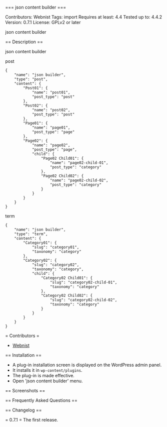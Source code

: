 === json content builder ===

Contributors: Webnist
Tags: import
Requires at least: 4.4
Tested up to: 4.4.2
Version: 0.7.1
License: GPLv2 or later

json content builder

== Description ==

json content builder

post
```
{
	"name": "json builder",
	"type": "post",
	"content": {
		"Post01": {
			"name": "post01",
			"post_type": "post"
		},
		"Post02": {
			"name": "post02",
			"post_type": "post"
		},
		"Page01": {
			"name": "page01",
			"post_type": "page"
		},
		"Page02": {
			"name": "page02",
			"post_type": "page",
			"child": {
				"Page02 Child01": {
					"name": "page02-child-01",
					"post_type": "category"
				},
				"Page02 Child02": {
					"name": "page02-child-02",
					"post_type": "category"
				}
			}
		}
	}
}
```

term
```
{
	"name": "json builder",
	"type": "term",
	"content": {
		"Category01": {
			"slug": "category01",
			"taxonomy": "category"
		},
		"Category02": {
			"slug": "category02",
			"taxonomy": "category",
			"child": {
				"Category02 Child01": {
					"slug": "category02-child-01",
					"taxonomy": "category"
				},
				"Category02 Child02": {
					"slug": "category02-child-02",
					"taxonomy": "category"
				}
			}
		}
	}
}
```

= Contributors =

* [Webnist](https://profiles.wordpress.org/webnist)

== Installation ==

* A plug-in installation screen is displayed on the WordPress admin panel.
* It installs it in `wp-content/plugins`.
* The plug-in is made effective.
* Open \'json content builder\' menu.

== Screenshots ==

== Frequently Asked Questions ==

== Changelog ==

= 0.7.1 =
The first release.
